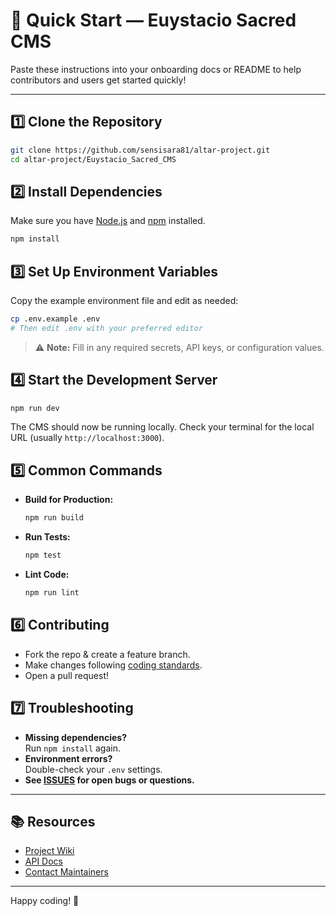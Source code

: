 # 🚀 Quick Start — Euystacio Sacred CMS

Paste these instructions into your onboarding docs or README to help contributors and users get started quickly!

---

## 1️⃣ Clone the Repository

```bash
git clone https://github.com/sensisara81/altar-project.git
cd altar-project/Euystacio_Sacred_CMS
```

## 2️⃣ Install Dependencies

Make sure you have [Node.js](https://nodejs.org/) and [npm](https://www.npmjs.com/) installed.

```bash
npm install
```

## 3️⃣ Set Up Environment Variables

Copy the example environment file and edit as needed:

```bash
cp .env.example .env
# Then edit .env with your preferred editor
```

> ⚠️ **Note:** Fill in any required secrets, API keys, or configuration values.

## 4️⃣ Start the Development Server

```bash
npm run dev
```

The CMS should now be running locally. Check your terminal for the local URL (usually `http://localhost:3000`).

## 5️⃣ Common Commands

- **Build for Production:**  
  ```bash
  npm run build
  ```
- **Run Tests:**  
  ```bash
  npm test
  ```
- **Lint Code:**  
  ```bash
  npm run lint
  ```

## 6️⃣ Contributing

- Fork the repo & create a feature branch.
- Make changes following [coding standards](../CONTRIBUTING.md).
- Open a pull request!

## 7️⃣ Troubleshooting

- **Missing dependencies?**  
  Run `npm install` again.
- **Environment errors?**  
  Double-check your `.env` settings.
- **See [ISSUES](../../issues) for open bugs or questions.**

---

## 📚 Resources

- [Project Wiki](../../wiki)
- [API Docs](../../docs)
- [Contact Maintainers](../../contributors)

---

Happy coding! 🎉  

